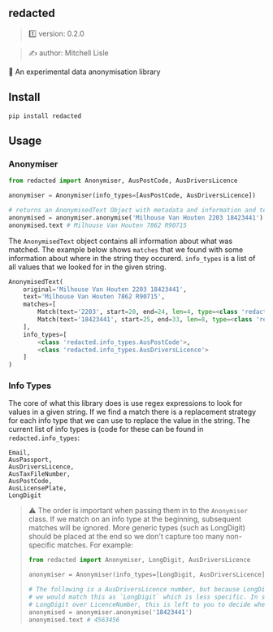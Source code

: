 ##  redacted

> 1️⃣ version: 0.2.0

> ✍️ author: Mitchell Lisle

📛 An experimental data anonymisation library

## Install

```shell
pip install redacted
```

## Usage

### Anonymiser
```python
from redacted import Anonymiser, AusPostCode, AusDriversLicence

anonymiser = Anonymiser(info_types=[AusPostCode, AusDriversLicence])

# returns an AnonymisedText Object with metadata and information and text replaced with a like-for-like example
anonymised = anonymiser.anonymise('Milhouse Van Houten 2203 18423441')
anonymised.text # Milhouse Van Houten 7862 R90715
```

The `AnonymisedText` object contains all information about what was matched. The
example below shows `matches` that we found with some information about where in the string they occurerd.
`info_types` is a list of all values that we looked for in the given string.

```python
AnonymisedText(
    original='Milhouse Van Houten 2203 18423441',
    text='Milhouse Van Houten 7862 R90715',
    matches=[
        Match(text='2203', start=20, end=24, len=4, type=<class 'redacted.info_types.AusPostCode'>),
        Match(text='18423441', start=25, end=33, len=8, type=<class 'redacted.info_types.AusDriversLicence'>)
    ],
    info_types=[
        <class 'redacted.info_types.AusPostCode'>,
        <class 'redacted.info_types.AusDriversLicence'>
    ]
)

```

### Info Types
The core of what this library does is use regex expressions to look for values in a given string. If 
we find a match there is a replacement strategy for each info type that we can use to replace the value
in the string. The current list of info types is (code for these can be found in `redacted.info_types`:

```text
Email,
AusPassport,
AusDriversLicence,
AusTaxFileNumber,
AusPostCode,
AusLicensePlate,
LongDigit
```

> ⚠️ The order is important when passing them in to the `Anonymiser` class. If we match on an info 
> type at the beginning, subsequent matches will be ignored. More generic types (such as LongDigit)
> should be placed at the end so we don't capture too many non-specific matches.
> For example:
> ```python
> from redacted import Anonymiser, LongDigit, AusDriversLicence
> 
> anonymiser = Anonymiser(info_types=[LongDigit, AusDriversLicence])
>
> # The following is a AusDriversLicence number, but because LongDigit is also a match,
> # we would match this as `LongDigit` which is less specific. In some cases we might want to prefer
> # LongDigit over LicenceNumber, this is left to you to decide when setting up your info_types.
> anonymised = anonymiser.anonymise('18423441')
> anonymised.text # 4563456
> ```
